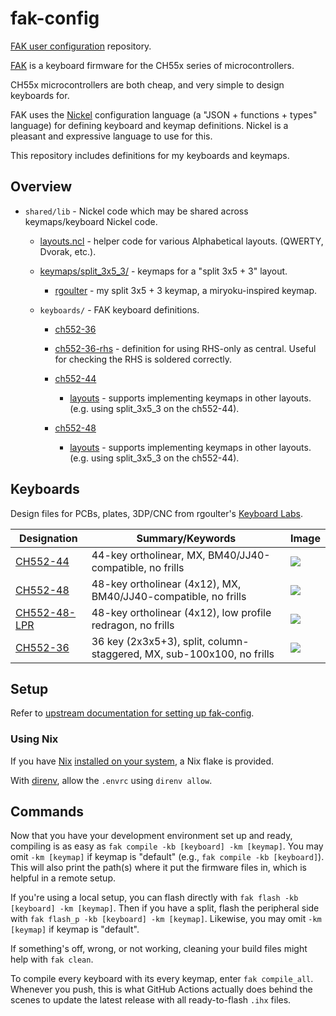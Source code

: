 # fak-config

[FAK user configuration](https://github.com/semickolon/fak-config) repository.

[FAK](https://github.com/semickolon/fak) is a keyboard firmware for the CH55x series of microcontrollers.

CH55x microcontrollers are both cheap, and very simple to design keyboards for.

FAK uses the [Nickel](https://nickel-lang.org/) configuration language (a
"JSON + functions + types" language) for defining keyboard and keymap definitions.
Nickel is a pleasant and expressive language to use for this.

This repository includes definitions for my keyboards and keymaps.

## Overview

- `shared/lib` - Nickel code which may be shared across keymaps/keyboard Nickel code.

  - [layouts.ncl](shared/lib/layouts.ncl) - helper code for various Alphabetical layouts. (QWERTY, Dvorak, etc.).

  - [keymaps/split_3x5_3/](shared/lib/keymaps/split_3x5_3/) - keymaps for a "split 3x5 + 3" layout.

    - [rgoulter](shared/lib/keymaps/split_3x5_3/rgoulter.ncl) - my split 3x5 + 3 keymap, a miryoku-inspired keymap.

  - `keyboards/` - FAK keyboard definitions.

    - [ch552-36](keyboards/ch552-36)

    - [ch552-36-rhs](keyboards/ch552-36-rhs) - definition for using RHS-only as central. Useful for checking the RHS is soldered correctly.

    - [ch552-44](keyboards/ch552-44)

      - [layouts](keyboards/ch552-44/layouts.ncl) - supports implementing keymaps in other layouts. (e.g. using split_3x5_3 on the ch552-44).

    - [ch552-48](keyboards/ch552-48)

      - [layouts](keyboards/ch552-48/layouts.ncl) - supports implementing keymaps in other layouts. (e.g. using split_3x5_3 on the ch552-44).

## Keyboards

Design files for PCBs, plates, 3DP/CNC from rgoulter's [Keyboard Labs](https://github.com/rgoulter/keyboard-labs).

| Designation  | Summary/Keywords                                                                       | Image                                                                                                                                                 |
|--------------|----------------------------------------------------------------------------------------|-------------------------------------------------------------------------------------------------------------------------------------------------------|
| [CH552-44](#ch552-44-low-budget-hand-solderable-pcb-in-bm40jj40-form-factor) | 44-key ortholinear, MX, BM40/JJ40-compatible, no frills        | ![](https://raw.githubusercontent.com/rgoulter/keyboard-labs/master/docs/images/keyboards/ch552-44/ch552_44-sandwich-top.JPG) |
| [CH552-48](#ch552-48-low-budget-pcba-in-bm40jj40-form-factor) | 48-key ortholinear (4x12), MX, BM40/JJ40-compatible, no frills        | ![](https://raw.githubusercontent.com/rgoulter/keyboard-labs/master/docs/images/keyboards/ch552-48/ch552-48-top.JPG) |
| [CH552-48-LPR](#ch552-48-lpr-low-budget-pcba-with-low-profile-redragon-switches) | 48-key ortholinear (4x12), low profile redragon, no frills        | ![](https://raw.githubusercontent.com/rgoulter/keyboard-labs/master/docs/images/keyboards/ch552-48-lpr/ch552_48-lpr-sandwich-top.JPG) |
| [CH552-36](#ch552-36-low-budget-36-key-split-keyboard-with-smt-components) | 36 key (2x3x5+3), split, column-staggered, MX, sub-100x100, no frills        | ![](https://raw.githubusercontent.com/rgoulter/keyboard-labs/master/docs/images/keyboards/ch552-36/top-with-coiled-cable.JPG) |

## Setup

Refer to [upstream documentation for setting up fak-config](https://github.com/semickolon/fak-config?tab=readme-ov-file#setup).

### Using Nix

If you have [Nix](https://nixos.org/) [installed on your system](https://github.com/DeterminateSystems/nix-installer), a Nix flake is provided.

With [direnv](https://direnv.net/), allow the `.envrc` using `direnv allow`.

## Commands

Now that you have your development environment set up and ready, compiling is as easy as `fak compile -kb [keyboard] -km [keymap]`. You may omit `-km [keymap]` if keymap is "default" (e.g., `fak compile -kb [keyboard]`). This will also print the path(s) where it put the firmware files in, which is helpful in a remote setup.

If you're using a local setup, you can flash directly with `fak flash -kb [keyboard] -km [keymap]`. Then if you have a split, flash the peripheral side with `fak flash_p -kb [keyboard] -km [keymap]`. Likewise, you may omit `-km [keymap]` if keymap is "default".

If something's off, wrong, or not working, cleaning your build files might help with `fak clean`.

To compile every keyboard with its every keymap, enter `fak compile_all`. Whenever you push, this is what GitHub Actions actually does behind the scenes to update the latest release with all ready-to-flash `.ihx` files.

